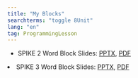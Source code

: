 ```yaml
---
title: "My Blocks"
searchterms: "toggle 8Unit"
lang: "en"
tag: ProgrammingLesson
---
```

 <ul>
 <li class="ng-binding"> SPIKE 2 Word Block Slides:
 <a href="ProgrammingLessons/MyBlocks.pptx">PPTX</a>,
 <a href="ProgrammingLessons/MyBlocks.pdf">PDF</a>
 </li>
 </ul>
 <li class="ng-binding"> SPIKE 3 Word Block Slides:
 <a href="ProgrammingLessons/SP3MyBlocks.pptx">PPTX</a>,
 <a href="ProgrammingLessons/SP3MyBlocks.pdf">PDF</a>
 </li>
 </ul>
